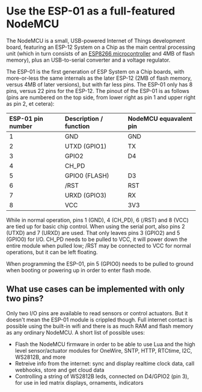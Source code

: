 # Use the ESP-01 as a full-featured NodeMCU
The NodeMCU is a small, USB-powered Internet of Things development board, featuring an ESP-12 System on a Chip as the main central processing unit (which in turn consists of an [ESP8266 microcontroller](https://cdn-shop.adafruit.com/product-files/2471/0A-ESP8266__Datasheet__EN_v4.3.pdf) and 4MB of flash memory), plus an USB-to-serial converter and a voltage regulator.

The ESP-01 is the first generation of ESP System on a Chip boards, with more-or-less the same internals as the later ESP-12 (2MB of flash memory, versus 4MB of later versions), but with far less pins. The ESP-01 only has 8 pins, versus 22 pins for the ESP-12. The pinout of the ESP-01 is as follows (pins are numbered on the top side, from lower right as pin 1 and upper right as pin 2, et cetera): 

| ESP-01 pin number | Description / function | NodeMCU equavalent pin |
| :---------------- | :---------- | :----------------------|
| 1                 | GND         | GND                    |
| 2                 | UTXD (GPIO1) | TX                    |
| 3                 | GPIO2       | D4                     |
| 4                 | CH_PD       |                        |
| 5                 | GPIO0 (FLASH) | D3                   |
| 6                 | /RST        | RST                    |
| 7                 | URXD (GPIO3) | RX                    |
| 8                 | VCC         | 3V3                    |

While in normal operation, pins 1 (GND), 4 (CH_PD), 6 (/RST) and 8 (VCC) are tied up for basic chip control. When using the serial port, also pins 2 (UTXD) and 7 (URXD) are used. That only leaves pins 3 (GPIO2) and 5 (GPIO0) for I/O. CH_PD needs to be pulled to VCC, it will power down the entire module when pulled low; /RST may be connected to VCC for normal operations, but it can be left floating.

When programming the ESP-01, pin 5 (GPIO0) needs to be pulled to ground when booting or powering up in order to enter flash mode.

## What use cases can be implemented with only two pins?
Only two I/O pins are available to read sensors or control actuators. But it doesn't mean the ESP-01 module is crippled though. Full internet contact is possible using the built-in wifi and there is as much RAM and flash memory as any ordinary NodeMCU. A short list of possible uses:
* Flash the NodeMCU firmware in order to be able to use Lua and the high level sensor/actuator modules for OneWire, SNTP, HTTP, RTCtime, I2C, WS2812B, and more
* Retreive info from the internet: sync and display realtime clock data, call webhooks, store and get cloud data 
* Controlling a string of WS2812B leds, connected on D4/GPIO2 (pin 3), for use in led matrix displays, ornaments, indicators



